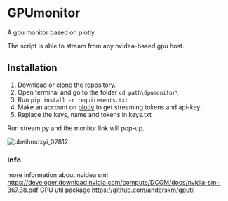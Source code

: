 # GPUmonitor

A gpu monitor based on plotly.

The script is able to stream from any nvidea-based gpu host.

## Installation
1. Download or clone the repository.
2. Open terminal and go to the folder  `cd path\Gpumonitor\` 
3. Run `pip install -r requirements.txt`
4. Make an account on [plotly](https://plot.ly/) to get streaming tokens and api-key.
5. Replace the keys, name and tokens in keys.txt

Run stream.py and the monitor link will pop-up.


![ubeihmdxyi_02812](https://user-images.githubusercontent.com/44348300/53724699-b2e02400-3e6a-11e9-932a-0f9a44b03503.png)


### Info
more information about nvidea smi 
https://developer.download.nvidia.com/compute/DCGM/docs/nvidia-smi-367.38.pdf
GPU util package
https://github.com/anderskm/gputil
